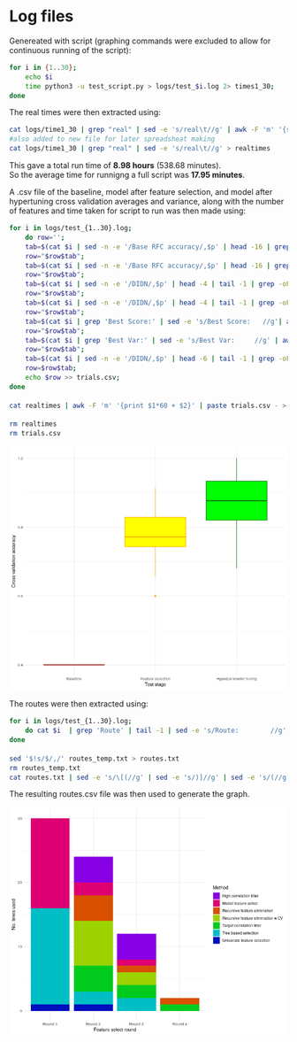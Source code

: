 # Log files

Genereated with script (graphing commands were excluded to allow for continuous running of the script):

```bash
for i in {1..30};
	echo $i
	time python3 -u test_script.py > logs/test_$i.log 2> times1_30;
done
```

The real times were then extracted using:

```bash
cat logs/time1_30 | grep "real" | sed -e 's/real\t//g' | awk -F 'm' '{sum += $1*60 + $2} END { print sum/60/60 }'
#also added to new file for later spreadsheat making
cat logs/time1_30 | grep "real" | sed -e 's/real\t//g' > realtimes
```

This gave a total run time of **8.98 hours** (538.68 minutes).  
So the average time for runnigng a full script was **17.95 minutes**.

A .csv file of the baseline, model after feature selection, and model after hypertuning cross validation averages and variance, along with the number of features and time taken for script to run was then made using:

```bash
for i in logs/test_{1..30}.log; 
	do row=''; 
	tab=$(cat $i | sed -n -e '/Base RFC accuracy/,$p' | head -16 | grep -oP '(?<=Accuracy:    )[0-9.]+' | awk '{print $0, ","}'); 
	row="$row$tab";
	tab=$(cat $i | sed -n -e '/Base RFC accuracy/,$p' | head -16 | grep -oP '(?<=\+\/\- )[0-9.]+' | awk '{print $0, ","}');
	row="$row$tab";
	tab=$(cat $i | sed -n -e '/DIDN/,$p' | head -4 | tail -1 | grep -oP '(?<=TOP SCORE:    )[0-9.]+' | awk '{print $0, ","}');
	row="$row$tab";
	tab=$(cat $i | sed -n -e '/DIDN/,$p' | head -4 | tail -1 | grep -oP '(?<=BEST VAR:     )[0-9.]+' | sed -e 's/BEST VAR:    //g' | awk '{print $0, ","}'); 
	row="$row$tab";
	tab=$(cat $i | grep 'Best Score:' | sed -e 's/Best Score:   //g'| awk '{print $0, ","}');
	row="$row$tab"; 
	tab=$(cat $i | grep 'Best Var:' | sed -e 's/Best Var:     //g' | awk '{print $0, ","}'); 
	row="$row$tab";
	tab=$(cat $i | sed -n -e '/DIDN/,$p' | head -6 | tail -1 | grep -oP '(?<=New size:    )[0-9]+' | sed -e 's/New size:    //g' | awk '{print $0 ","}');
	row=$row$tab;
	echo $row >> trials.csv; 
done

cat realtimes | awk -F 'm' '{print $1*60 + $2}' | paste trials.csv - > acc_var.csv

rm realtimes
rm trials.csv
```

![Stage accuracy](../example_figs/stageacc.png)



The routes were then extracted using:

```bash
for i in logs/test_{1..30}.log;
	do cat $i  | grep 'Route' | tail -1 | sed -e 's/Route:        //g' >> routes_temp.txt;
done

sed '$!s/$/,/' routes_temp.txt > routes.txt
rm routes_temp.txt
cat routes.txt | sed -e 's/\[(//g' | sed -e 's/)]//g' | sed -e 's/(//g' | sed -e 's/)//g' > routes.csv
```


The resulting routes.csv file was then used to generate the graph.

![Routes graph](../example_figs/methods_1-30_all.png)

